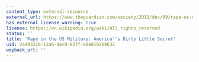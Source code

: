 ```yaml
---
content_type: external-resource
external_url: https://www.theguardian.com/society/2011/dec/09/rape-us-military
has_external_license_warning: true
license: https://en.wikipedia.org/wiki/All_rights_reserved
status: ''
title: 'Rape in the US Military: America''s Dirty Little Secret'
uid: 2a493228-12a6-4ec0-827f-b8e81b268632
wayback_url: ''
---
```


